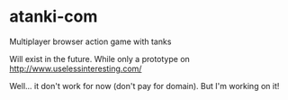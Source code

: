 # atanki-com
Multiplayer browser action game with tanks

Will exist in the future. 
While only a prototype on http://www.uselessinteresting.com/

Well... it don't work for now (don't pay for domain). But I'm working on it!


